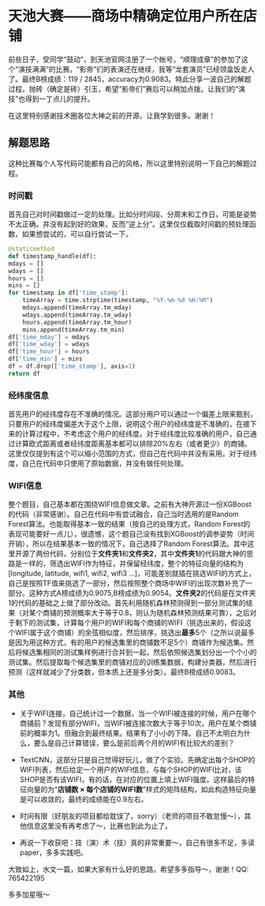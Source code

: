 # 天池大赛——商场中精确定位用户所在店铺

前些日子，受同学“鼓动”，到天池官网注册了一个帐号，“顺理成章”的参加了这个“演技满满”的比赛。“影帝”们的表演还在继续，我等“龙套演员”已经领盒饭走人了。最终B榜成绩：119 / 2845，accuracy为0.9083。特此分享一波自己的解题过程。抛砖（确定是砖）引玉，希望“影帝们”赛后可以稍加点拨。让我们的“演技”也得到一丁点儿的提升。


在这里特别感谢技术圈各位大神之前的开源，让我学到很多。谢谢！

## 解题思路

这种比赛每个人写代码可能都有自己的风格，所以这里特别说明一下自己的解题过程。

### 时间戳
首先自己对时间戳做过一定的处理。比如分时间段、分周末和工作日，可能是姿势不太正确。并没有起到好的效果，反而“逆上分”。这里仅仅截取时间戳的预处理函数，如果想尝试的，可以自行尝试一下。

``` python
@staticmethod
def timestamp_handle(df):
mdays = []
wdays = []
hours = []
mins = []
for timestamp in df['time_stamp']:
    timeArray = time.strptime(timestamp, "%Y-%m-%d %H:%M")
    mdays.append(timeArray.tm_mday)
    wdays.append(timeArray.tm_wday)
    hours.append(timeArray.tm_hour)
    mins.append(timeArray.tm_min)
df['time_mday'] = mdays
df['time_wday'] = wdays
df['time_hour'] = hours
df['time_min'] = mins
df = df.drop(['time_stamp'], axis=1)
return df
```

### 经纬度信息
首先用户的经纬度存在不准确的情况。这部分用户可以通过一个偏差上限来甄别，只要用户的经纬度偏差大于这个上限，说明这个用户的经纬度是不准确的，在接下来的计算过程中，不考虑这个用户的经纬度。对于经纬度比较准确的用户，自己通过计算欧式距离或者经纬度距离基本都可以排除20%左右（或者更少）的商铺。这里仅仅提到有这个可以缩小范围的方式，但自己在代码中并没有采用。对于经纬度，自己在代码中只使用了原始数据，并没有做任何处理。


### WIFI信息
整个题目，自己基本都在围绕WIFI信息做文章。之前有大神开源过一份XGBoost的代码（非常感谢）。自己在代码中有尝试融合，自己当时选用的是Random Forest算法。也能取得基本一致的结果（按自己的处理方式，Random Forest的表现可能要好一点儿），很遗憾，这个题自己没有找到XGBoost的调参姿势（时间开销），所以在结果基本一致的情况下，自己选择了Random Forest算法。其中这里开源了两份代码，分别位于**文件夹1**和**文件夹2**，其中**文件夹1**的代码跟大神的思路是一样的，筛选出WIFI作为特征，并保留经纬度，整个的特征向量的结构为[longitude, latitude, wifi1, wifi2, wifi3 ...]，可能差别就插在挑选WIFI的方式上，自己是按照TF值来挑选了一部分，然后按照整个商场中WIFI的出现次数补充了一部分。这种方式A榜成绩为0.9075,B榜成绩为0.9054。**文件夹2**的代码是在文件夹1的代码的基础之上做了部分改动。首先利用随机森林预测得到一部分测试集的结果（对某个商铺的预测概率大于等于0.8，则认为随机森林预测结果可靠），之后对于剩下的测试集，计算每个用户的WIFI和每个商铺的WIFI（挑选出来的，假设这个WIFI属于这个商铺）的余弦相似度，然后排序，挑选出**最多**5个（之所以说最多是因为用这种方式，有的用户的候选集里的商铺数不足5个）商铺作为候选集。然后将候选集相同的测试集样例进行合并到一起，然后依照候选集划分出一个个小的测试集。然后提取每个候选集里的商铺对应的训练集数据，构建分类器，然后进行预测（这样就减少了分类数，但本质上还是多分类）。最终B榜成绩0.9083。


### 其他
- 关于WIFI连接，自己统计过一个数据，当一个WIFI被连接的时候，用户在哪个商铺前？发现有部分WIFI，当WIFI被连接次数大于等于10次，用户在某个商铺前的概率为1。但融合到最终结果。结果有了小小的下降。自己不太明白为什么，要么是自己计算错误，要么是前后两个月的WIFI有比较大的差别？

- TextCNN，这部分只是自己觉得好玩儿，做了个实验。先确定出每个SHOP的WIFI列表，然后给定一个用户的WIFI信息，与每个SHOP的WIFI比对，该SHOP是否有该WIFI，有的话，在对应的位置上填上WIFI强度。这样最后的特征向量的为“**店铺数 × 每个店铺的WIFI数**”样式的矩阵结构，如此构造特征向量是可以收敛的，最终的成绩能在0.9左右。

- 时间有限（好朋友的项目都给耽误了，sorry）（老师的项目不敢怠慢～），其他信息这里没有再考虑了～，比赛也到此为止了。
- 再说一下收获吧：技（演）术（技）真的非常重要～，自己有很多不足，多读 paper，多多实践吧。



大致如上，水文一篇，如果大家有什么好的思路，希望多多指导～，谢谢！QQ: 765422195

多多加星哦～

















